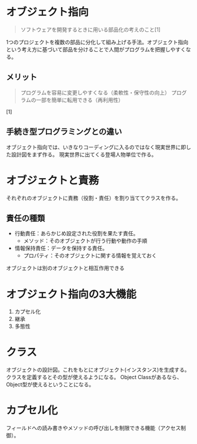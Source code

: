 # オブジェクト指向
> ソフトウェアを開発するときに用いる部品化の考えのこと[1]

1つのプロジェクトを複数の部品に分化して組み上げる手法。オブジェクト指向という考え方に基づいて部品を分けることで人間がプログラムを把握しやすくなる。

## メリット
> プログラムを容易に変更しやすくなる（柔軟性・保守性の向上）
> プログラムの一部を簡単に転用できる（再利用性）


[1]

## 手続き型プログラミングとの違い
オブジェクト指向では、いきなりコーディングに入るのではなく現実世界に即した設計図をまず作る。
現実世界に出てくる登場人物単位で作る。

# オブジェクトと責務
それぞれのオブジェクトに責務（役割・責任）を割り当ててクラスを作る。

## 責任の種類
- 行動責任：あらかじめ設定された役割を果たす責任。
    - メソッド：そのオブジェクトが行う行動や動作の手順
- 情報保持責任：データを保持する責任。
    - プロパティ：そのオブジェクトに関する情報を覚えておく

オブジェクトは別のオブジェクトと相互作用できる

# オブジェクト指向の3大機能
1. カプセル化
2. 継承
3. 多態性

# クラス
オブジェクトの設計図。これをもとにオブジェクト(インスタンス)を生成する。
クラスを定義するとその型が使えるようになる。
Object Classがあるなら、Object型が使えるということになる。

# カプセル化
フィールドへの読み書きやメソッドの呼び出しを制限できる機能（アクセス制御）。